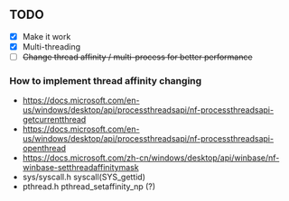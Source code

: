 ## TODO ##
- [x] Make it work  
- [x] Multi-threading  
- [ ] ~~Change thread affinity / multi-process for better performance~~  
  
### How to implement thread affinity changing ###
 * https://docs.microsoft.com/en-us/windows/desktop/api/processthreadsapi/nf-processthreadsapi-getcurrentthread
 * https://docs.microsoft.com/en-us/windows/desktop/api/processthreadsapi/nf-processthreadsapi-openthread
 * https://docs.microsoft.com/zh-cn/windows/desktop/api/winbase/nf-winbase-setthreadaffinitymask
 * sys/syscall.h syscall(SYS_gettid)
 * pthread.h pthread_setaffinity_np (?)

